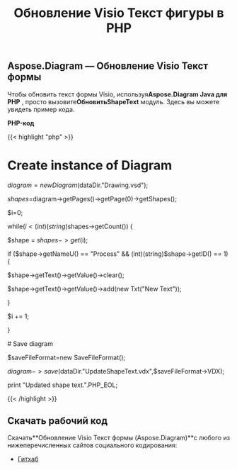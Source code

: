 ﻿---
title: Обновление Visio Текст фигуры в PHP
type: docs
weight: 30
url: /ru/java/update-visio-shape-text-in-php/
---
## **Aspose.Diagram — Обновление Visio Текст формы**
Чтобы обновить текст формы Visio, используя**Aspose.Diagram Java для PHP** , просто вызовите**ОбновитьShapeText** модуль. Здесь вы можете увидеть пример кода.

**PHP-код**

{{< highlight "php" >}}

 # Create instance of Diagram

$diagram=new Diagram($dataDir."Drawing.vsd");

$shapes=$diagram->getPages()->getPage(0)->getShapes();

$i=0;

while($i<(int)(string)$shapes->getCount()) {

$shape = $shapes->get($i);

if ($shape->getNameU() == "Process" && (int)(string)$shape->getID() == 1) {

$shape->getText()->getValue()->clear();

$shape->getText()->getValue()->add(new Txt("New Text"));

}

$i += 1;

}

\# Save diagram

$saveFileFormat=new SaveFileFormat();

$diagram->save($dataDir."UpdateShapeText.vdx",$saveFileFormat->VDX);

print "Updated shape text.".PHP_EOL;

{{< /highlight >}}
## **Скачать рабочий код**
 Скачать**Обновление Visio Текст формы (Aspose.Diagram)**с любого из нижеперечисленных сайтов социального кодирования:

- [Гитхаб](https://github.com/asposediagram/Aspose.Diagram-for-Java/blob/master/Plugins/Aspose_Diagram_Java_for_PHP/src/aspose/diagram/WorkingwithText/UpdateShapeText.php)
